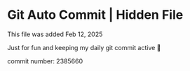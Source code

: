 # Git Auto Commit | Hidden File

This file was added Feb 12, 2025

Just for fun and keeping my daily git commit active 🤪

commit number: 2385660
